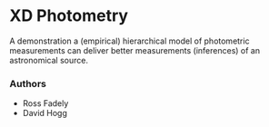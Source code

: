 # XD Photometry

A demonstration a (empirical) hierarchical model of photometric measurements can deliver better measurements (inferences) of an astronomical source.

### Authors ###

* Ross Fadely
* David Hogg
